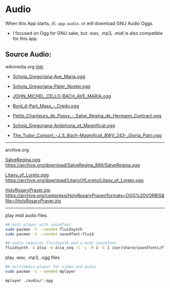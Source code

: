 # Audio

When this App starts, ```dl-app-audio.sh``` will download GNU Audio Oggs.

- I focused on Ogg for GNU sake, but .wav, .mp3, .midi is also compatible for this app.

## Source Audio:

wikimedia.org [link](https://commons.wikimedia.org/wiki/Category:Ogg_files_of_Christian_music):

- [Schola_Gregoriana-Ave_Maria.ogg](https://en.wikipedia.org/wiki/File:Schola_Gregoriana-Ave_Maria.ogg)

- [Schola_Gregoriana-Pater_Noster.ogg](https://commons.wikimedia.org/wiki/File:Schola_Gregoriana-Pater_Noster.ogg)

- [JOHN_MICHEL_CELLO-BACH_AVE_MARIA.ogg](https://commons.wikimedia.org/wiki/File:JOHN_MICHEL_CELLO-BACH_AVE_MARIA.ogg)

- [Byrd_4-Part_Mass_-_Credo.ogg](https://commons.wikimedia.org/wiki/File:Byrd_4-Part_Mass_-_Credo.ogg)

- [Petits_Chanteurs_de_Passy_-_Salve_Regina_de_Hermann_Contract.ogg](https://commons.wikimedia.org/wiki/File:Petits_Chanteurs_de_Passy_-_Salve_Regina_de_Hermann_Contract.ogg)

- [Schola_Gregoriana-Antiphona_et_Magnificat.ogg](https://commons.wikimedia.org/wiki/File:Schola_Gregoriana-Antiphona_et_Magnificat.ogg)

- [The_Tudor_Consort_-_J_S_Bach_-_Magnificat_BWV_243_-_Gloria_Patri.ogg](https://commons.wikimedia.org/wiki/File:The_Tudor_Consort_-_J_S_Bach_-_Magnificat_BWV_243_-_Gloria_Patri.ogg)

---
archive.org

[SalveRegina.ogg](https://archive.org/details/SalveRegina_889) https://archive.org/download/SalveRegina_889/SalveRegina.ogg

[Litany_of_Loreto.ogg](https://archive.org/details/LitanyOfLoreto) https://archive.org/download/LitanyOfLoreto/Litany_of_Loreto.ogg

[HolyRosaryPrayer.zip](https://archive.org/details/HolyRosaryPrayer) https://archive.org/compress/HolyRosaryPrayer/formats=OGG%20VORBIS&file=/HolyRosaryPrayer.zip

---

play midi audio files
```sh
## midi player with soundfont
sudo pacman -S --needed fluidsynth
sudo pacman -S --needed soundfont-fluid

## audio requires fluidsynth and a midi soundfont
fluidsynth -a alsa -m alsa_seq -l -i -R 1 -C 1 /usr/share/soundfonts/FluidR3_GM.sf2 ./audio/*.mid

```

play .wav, .mp3, .ogg files
```sh
## multimedia player for video and audio
sudo pacman -S --needed mplayer

mplayer ./audio/*.ogg
```
